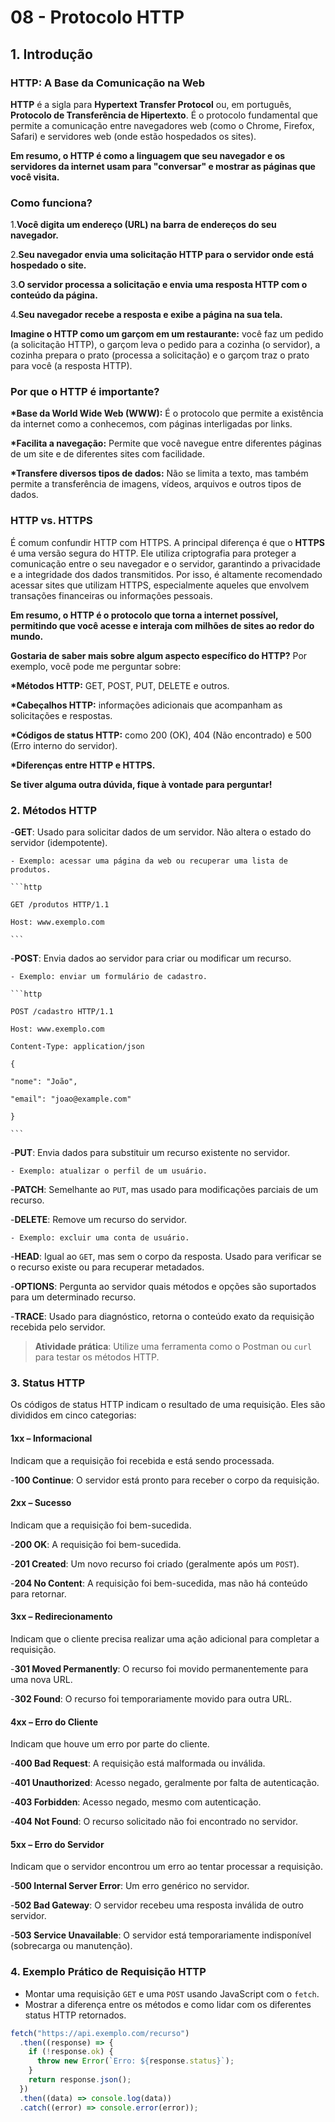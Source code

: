 # 08 - Protocolo **HTTP**

## 1. Introdução

### HTTP: A Base da Comunicação na Web

**HTTP** é a sigla para **Hypertext Transfer Protocol** ou, em português, **Protocolo de Transferência de Hipertexto**. É o protocolo fundamental que permite a comunicação entre navegadores web (como o Chrome, Firefox, Safari) e servidores web (onde estão hospedados os sites).

**Em resumo, o HTTP é como a linguagem que seu navegador e os servidores da internet usam para "conversar" e mostrar as páginas que você visita.**

### Como funciona?

1.**Você digita um endereço (URL) na barra de endereços do seu navegador.**

2.**Seu navegador envia uma solicitação HTTP para o servidor onde está hospedado o site.**

3.**O servidor processa a solicitação e envia uma resposta HTTP com o conteúdo da página.**

4.**Seu navegador recebe a resposta e exibe a página na sua tela.**

**Imagine o HTTP como um garçom em um restaurante:** você faz um pedido (a solicitação HTTP), o garçom leva o pedido para a cozinha (o servidor), a cozinha prepara o prato (processa a solicitação) e o garçom traz o prato para você (a resposta HTTP).

### Por que o HTTP é importante?

**\*Base da World Wide Web (WWW):** É o protocolo que permite a existência da internet como a conhecemos, com páginas interligadas por links.

**\*Facilita a navegação:** Permite que você navegue entre diferentes páginas de um site e de diferentes sites com facilidade.

**\*Transfere diversos tipos de dados:** Não se limita a texto, mas também permite a transferência de imagens, vídeos, arquivos e outros tipos de dados.

### HTTP vs. HTTPS

É comum confundir HTTP com HTTPS. A principal diferença é que o **HTTPS** é uma versão segura do HTTP. Ele utiliza criptografia para proteger a comunicação entre o seu navegador e o servidor, garantindo a privacidade e a integridade dos dados transmitidos. Por isso, é altamente recomendado acessar sites que utilizam HTTPS, especialmente aqueles que envolvem transações financeiras ou informações pessoais.

**Em resumo, o HTTP é o protocolo que torna a internet possível, permitindo que você acesse e interaja com milhões de sites ao redor do mundo.**

**Gostaria de saber mais sobre algum aspecto específico do HTTP?** Por exemplo, você pode me perguntar sobre:

**\*Métodos HTTP:** GET, POST, PUT, DELETE e outros.

**\*Cabeçalhos HTTP:** informações adicionais que acompanham as solicitações e respostas.

**\*Códigos de status HTTP:** como 200 (OK), 404 (Não encontrado) e 500 (Erro interno do servidor).

**\*Diferenças entre HTTP e HTTPS.**

**Se tiver alguma outra dúvida, fique à vontade para perguntar!**

### 2. Métodos HTTP

-**GET**: Usado para solicitar dados de um servidor. Não altera o estado do servidor (idempotente).

    - Exemplo: acessar uma página da web ou recuperar uma lista de produtos.

    ```http

    GET /produtos HTTP/1.1

    Host: www.exemplo.com

    ```

-**POST**: Envia dados ao servidor para criar ou modificar um recurso.

    - Exemplo: enviar um formulário de cadastro.

    ```http

    POST /cadastro HTTP/1.1

    Host: www.exemplo.com

    Content-Type: application/json

    {

    "nome": "João",

    "email": "joao@example.com"

    }

    ```

-**PUT**: Envia dados para substituir um recurso existente no servidor.

    - Exemplo: atualizar o perfil de um usuário.

-**PATCH**: Semelhante ao `PUT`, mas usado para modificações parciais de um recurso.

-**DELETE**: Remove um recurso do servidor.

    - Exemplo: excluir uma conta de usuário.

-**HEAD**: Igual ao `GET`, mas sem o corpo da resposta. Usado para verificar se o recurso existe ou para recuperar metadados.

-**OPTIONS**: Pergunta ao servidor quais métodos e opções são suportados para um determinado recurso.

-**TRACE**: Usado para diagnóstico, retorna o conteúdo exato da requisição recebida pelo servidor.

> **Atividade prática**: Utilize uma ferramenta como o Postman ou `curl` para testar os métodos HTTP.

### 3. Status HTTP

Os códigos de status HTTP indicam o resultado de uma requisição. Eles são divididos em cinco categorias:

#### 1xx – Informacional

Indicam que a requisição foi recebida e está sendo processada.

-**100 Continue**: O servidor está pronto para receber o corpo da requisição.

#### 2xx – Sucesso

Indicam que a requisição foi bem-sucedida.

-**200 OK**: A requisição foi bem-sucedida.

-**201 Created**: Um novo recurso foi criado (geralmente após um `POST`).

-**204 No Content**: A requisição foi bem-sucedida, mas não há conteúdo para retornar.

#### 3xx – Redirecionamento

Indicam que o cliente precisa realizar uma ação adicional para completar a requisição.

-**301 Moved Permanently**: O recurso foi movido permanentemente para uma nova URL.

-**302 Found**: O recurso foi temporariamente movido para outra URL.

#### 4xx – Erro do Cliente

Indicam que houve um erro por parte do cliente.

-**400 Bad Request**: A requisição está malformada ou inválida.

-**401 Unauthorized**: Acesso negado, geralmente por falta de autenticação.

-**403 Forbidden**: Acesso negado, mesmo com autenticação.

-**404 Not Found**: O recurso solicitado não foi encontrado no servidor.

#### 5xx – Erro do Servidor

Indicam que o servidor encontrou um erro ao tentar processar a requisição.

-**500 Internal Server Error**: Um erro genérico no servidor.

-**502 Bad Gateway**: O servidor recebeu uma resposta inválida de outro servidor.

-**503 Service Unavailable**: O servidor está temporariamente indisponível (sobrecarga ou manutenção).

### 4. Exemplo Prático de Requisição HTTP

- Montar uma requisição `GET` e uma `POST` usando JavaScript com o `fetch`.
- Mostrar a diferença entre os métodos e como lidar com os diferentes status HTTP retornados.
  
```javascript
fetch("https://api.exemplo.com/recurso")
  .then((response) => {
    if (!response.ok) {
      throw new Error(`Erro: ${response.status}`);
    }
    return response.json();
  })
  .then((data) => console.log(data))
  .catch((error) => console.error(error));
```
